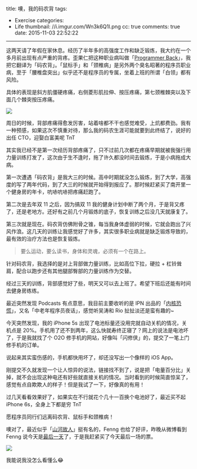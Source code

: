 title: 噢，我的码农背
tags:
  - Exercise
categories:
  - Life
thumbnail: //i.imgur.com/Wn3k6Q1l.png
cc: true
comments: true
date: 2015-11-03 22:52:22
---


这两天请了年假在家休息。经历了半年多的高强度工作和缺乏锻炼，我大约在一个多月前出现有点严重的背疼。歪果仁把这种职业病叫做「[Programmer Back][1]」，我把它翻译为「码农背」。「鼠标手」和「颈椎病」是另外两个臭名昭著的程序员职业病，至于「腰椎盘突出」似乎还不是程序员的专属，坐着上班的所谓「白领」都有风险。

具体的表现是斜方肌僵硬疼痛，右侧菱形肌拉伸、按压疼痛，第七颈椎棘突以及下面几个棘突按压疼痛。

<!-- more -->

![](//i.imgur.com/Wn3k6Q1.png)

周日的时候，背部疼痛得愈发厉害，站着啥都不干也感觉难受，上炕都费劲。我有一种预感，如果这次不慎重对待，那么我的码农生涯可能就要到此终结了，说好的出任 CTO，迎娶白富美呢 TnT

其实我已经不是第一次经历背部疼痛了，只不过前几次都在疼痛早期就被我强行用力量训练打发了，这次由于生不逢时，拖了许久都没时间去锻炼，于是小病拖成大病。

第一次遭遇「码农背」是我大三的时候。高中时期就没怎么锻炼，到了大学，高强度的写了两年代码，到了大三的时候就开始得到报应了。那时候赶紧买了南开里一个健身房的年卡，吭哧吭哧把疼痛赶跑了。

第二次是去年双 11 之后，因为搞双 11 我的健身计划中断了两个月，于是背又疼了，还是老地方。还好有之前几个月锻炼的底子，恢复训练之后没几天就康复了。

第三次就是现在。码农背仿佛附骨之锥，每当我身体虚弱的时候，它就会跑出了兴风作浪。这几天的训练让我感觉好了许多，其实很多职业病就是缺乏锻炼导致的，最有效的治疗方法也是恢复锻炼。

> 要么运动，要么读书，身体和灵魂，必须有一个在路上。

针对码农背，我选择的是对上背部做力量训练，比如高位下拉，硬拉 + 杠铃耸肩，配合以跑步还有其他腿部臀部的力量训练作为交替。

经过三天的训练，背部感觉好了些，明天又可以去上班了。希望下班后还能有时间去健身房练练。

最近突然发现 Podcasts 有点意思，我目前主要收听的是 IPN 出品的「[内核恐慌][2]」，又名「中老年程序员夜话」，感觉听吴涛和 Rio 扯扯淡还是蛮有趣的~

今天突然发现，我的 iPhone 5s 出现了电池标量还没用完就自动关机的情况，关机点是 20%。手机用了还不到两年，这么快就寿终正寝了？网上的说法是电池坏了，于是我就找了个 O2O 修手机的网站，好像叫「闪修侠」的，提交了一笔上门修手机的订单。

说起来其实蛮伤感的，手机都快用坏了，却还没写出一个像样的 iOS App。

刚提交不久就发现一个让人惊异的说法，链接找不到了，说是把「电量百分比」关掉，就不会出现这种电还有好些就直接关机的情况。当时看到的时候简直惊呆了，感觉有点自欺欺人的样子！但是我试了一下，好像真的有用！

过几天看看效果好了，如果实在不行就花个几十一百换个电池好了，最近买不起 iPhone 6s，全身上下都是穷 TnT

愿程序员同行们远离码农背、鼠标手和颈椎病！

噢对了，最近似乎「[山河故人][3]」挺有名的，Fenng 也给了好评，昨晚从微博看到 Fenng 说今天是[最后一天][4]了，于是我赶紧买了今天最后一场的票。

![](http://i.imgur.com/PtMPLDWh.jpg)

我能说我没怎么看懂么😂

[1]: http://www.hanselman.com/blog/TheComputerBackPainAndTheProgrammer.aspx
[2]: https://ipn.li/kernelpanic/
[3]: https://movie.douban.com/subject/25890005/
[4]: http://weibo.com/1577826897/D22Cg99mn
